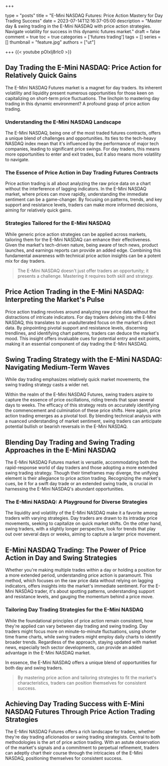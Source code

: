 +++

type = "posts"
title = "E-Mini NASDAQ Futures: Price Action Mastery for Day Trading Success"
date =  2023-07-14T12:16:37-05:00
description = "Master day & swing trading in the E-Mini NASDAQ with price action strategies. Navigate volatility for success in this dynamic futures market."
draft = false
comment = true
toc = true
categories = ['futures trading']
tags = []
series = []
thumbnail = "feature.jpg"
authors = ["ut"]

+++
{{< youtube pOIxlj8rIc0 >}}
## Day Trading the E-Mini NASDAQ: Price Action for Relatively Quick Gains

The E-Mini NASDAQ Futures market is a magnet for day traders. Its inherent volatility and liquidity present numerous opportunities for those keen on capitalizing on short-term price fluctuations. The linchpin to mastering day trading in this dynamic environment? A profound grasp of price action trading.

### Understanding the E-Mini NASDAQ Landscape

The E-Mini NASDAQ, being one of the most traded futures contracts, offers a unique blend of challenges and opportunities. Its ties to the tech-heavy NASDAQ index mean that it's influenced by the performance of major tech companies, leading to significant price swings. For day traders, this means more opportunities to enter and exit trades, but it also means more volatility to navigate.

### The Essence of Price Action in Day Trading Futures Contracts

Price action trading is all about analyzing the raw price data on a chart without the interference of lagging indicators. In the E-Mini NASDAQ market, where prices can move rapidly, understanding the immediate sentiment can be a game-changer. By focusing on patterns, trends, and key support and resistance levels, traders can make more informed decisions, aiming for relatively quick gains.

### Strategies Tailored for the E-Mini NASDAQ

While generic price action strategies can be applied across markets, tailoring them for the E-Mini NASDAQ can enhance their effectiveness. Given the market's tech-driven nature, being aware of tech news, product launches, and earnings reports can provide an added edge. Combining this fundamental awareness with technical price action insights can be a potent mix for day traders.

> The E-Mini NASDAQ doesn't just offer traders an opportunity; it presents a challenge. Mastering it requires both skill and strategy.

## Price Action Trading in the E-Mini NASDAQ: Interpreting the Market's Pulse

Price action trading revolves around analyzing raw price data without the distractions of intricate indicators. For day traders delving into the E-Mini NASDAQ, this translates to an unadulterated focus on the market's direct data. By pinpointing pivotal support and resistance levels, discerning trendlines, and identifying chart patterns, traders can deduce the market's mood. This insight offers invaluable cues for potential entry and exit points, making it an essential component of day trading the E-Mini NASDAQ.

## Swing Trading Strategy with the E-Mini NASDAQ: Navigating Medium-Term Waves

While day trading emphasizes relatively quick market movements, the swing trading strategy casts a wider net. 

Within the realm of the E-Mini NASDAQ Futures, swing traders aspire to capture the essence of price oscillations, riding trends that span several days to weeks. The efficacy of this strategy rests on accurately identifying the commencement and culmination of these price shifts. Here again, price action trading emerges as a pivotal tool. By blending technical analysis with a nuanced understanding of market sentiment, swing traders can anticipate potential bullish or bearish reversals in the E-Mini NASDAQ.

## Blending Day Trading and Swing Trading Approaches in the E-Mini NASDAQ

The E-Mini NASDAQ Futures market is versatile, accommodating both the rapid-response world of day traders and those adopting a more extended swing trading strategy. Though their timeframes may diverge, the unifying element is their allegiance to price action trading. Recognizing the market's cues, be it for a swift day trade or an extended swing trade, is crucial in harnessing the E-Mini NASDAQ's abundant opportunities.

### The E-Mini NASDAQ: A Playground for Diverse Strategies

The liquidity and volatility of the E-Mini NASDAQ make it a favorite among traders with varying strategies. Day traders are drawn to its intraday price movements, seeking to capitalize on quick market shifts. On the other hand, swing traders, with a slightly longer perspective, look for trends that play out over several days or weeks, aiming to capture a larger price movement.

## E-Mini NASDAQ Trading: The Power of Price Action in Day and Swing Strategies

Whether you're making multiple trades within a day or holding a position for a more extended period, understanding price action is paramount. This method, which focuses on the raw price data without relying on lagging indicators, offers insights into the market's immediate sentiment. For the E-Mini NASDAQ trader, it's about spotting patterns, understanding support and resistance levels, and gauging the momentum behind a price move.

### Tailoring Day Trading Strategies for the E-Mini NASDAQ

While the foundational principles of price action remain consistent, how they're applied can vary between day trading and swing trading. Day traders might focus more on minute-to-minute fluctuations, using shorter time frame charts, while swing traders might employ daily charts to identify broader trends. Regardless of the approach, staying updated with market news, especially tech sector developments, can provide an added advantage in the E-Mini NASDAQ market.

In essence, the E-Mini NASDAQ offers a unique blend of opportunities for both day and swing traders. 

> By mastering price action and tailoring strategies to fit the market's characteristics, traders can position themselves for consistent success.

<!-- {{< youtubepl PL9uZis3GV47yGipYqg6RoMSy38p6kkmF9 >}} -->

## Achieving Day Trading Success with E-Mini NASDAQ Futures Through Price Action Trading Strategies

The E-Mini NASDAQ Futures offers a rich landscape for traders, whether they're day trading aficionados or swing trading strategists. Central to both methodologies is the art of price action trading. With an astute observation of the market's signals and a commitment to perpetual refinement, traders can adeptly chart their course through the intricacies of the E-Mini NASDAQ, positioning themselves for consistent success.
